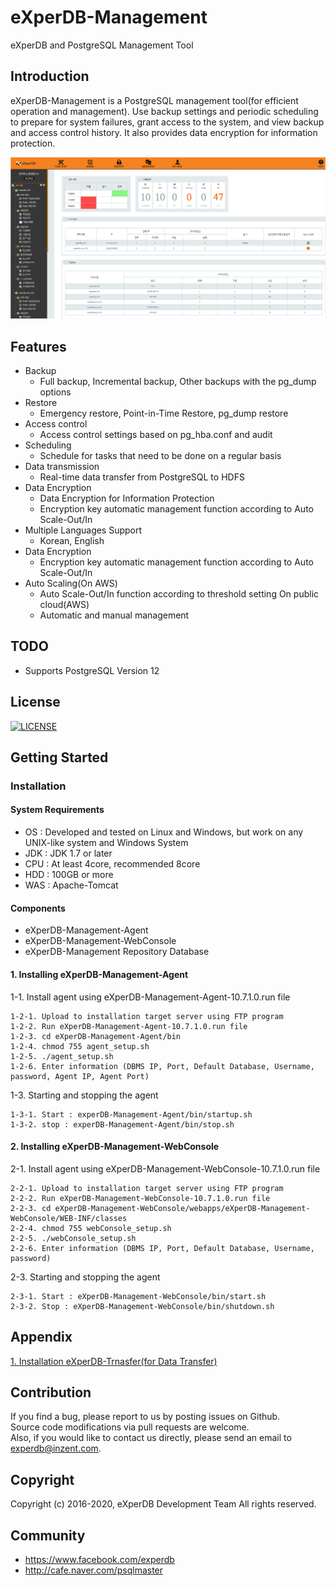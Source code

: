 # eXperDB-Management
eXperDB and PostgreSQL Management Tool

## Introduction
eXperDB-Management is a PostgreSQL management tool(for efficient operation and management). Use backup settings and periodic scheduling to prepare for system failures, grant access to the system, and view backup and access control history. It also provides data encryption for information protection.


![Dashboard](./Management_001_Dashboard.PNG "eXperDB-Management Dashboard")


## Features
* Backup
  - Full backup, Incremental backup, Other backups with the pg_dump options
* Restore
  - Emergency restore, Point-in-Time Restore, pg_dump restore
* Access control
  - Access control settings based on pg_hba.conf and audit 
* Scheduling
  - Schedule for tasks that need to be done on a regular basis
* Data transmission
  - Real-time data transfer from PostgreSQL to HDFS
* Data Encryption
  - Data Encryption for Information Protection
  - Encryption key automatic management function according to Auto Scale-Out/In
* Multiple Languages Support
  - Korean, English
* Data Encryption
  - Encryption key automatic management function according to Auto Scale-Out/In
* Auto Scaling(On AWS)
  - Auto Scale-Out/In function according to threshold setting On public cloud(AWS)
  - Automatic and manual management

## TODO
* Supports PostgreSQL Version 12

## License
[![LICENSE](https://img.shields.io/badge/LICENSE-GPLv3-ff69b4.svg)](https://github.com/experdb/eXperDB-Management/blob/master/LICENSE)

## Getting Started
### Installation
#### System Requirements
* OS : Developed and tested on Linux and Windows, but work on any UNIX-like system and Windows System
* JDK : JDK 1.7 or later
* CPU : At least 4core, recommended 8core
* HDD : 100GB or more
* WAS : Apache-Tomcat

#### Components
* eXperDB-Management-Agent
* eXperDB-Management-WebConsole
* eXperDB-Management Repository Database

#### 1. Installing eXperDB-Management-Agent

1-1. Install agent using eXperDB-Management-Agent-10.7.1.0.run file 
```
1-2-1. Upload to installation target server using FTP program  
1-2-2. Run eXperDB-Management-Agent-10.7.1.0.run file  
1-2-3. cd eXperDB-Management-Agent/bin    
1-2-4. chmod 755 agent_setup.sh   
1-2-5. ./agent_setup.sh    
1-2-6. Enter information (DBMS IP, Port, Default Database, Username, password, Agent IP, Agent Port)       
```

1-3. Starting and stopping the agent
```    
1-3-1. Start : experDB-Management-Agent/bin/startup.sh   
1-3-2. stop : experDB-Management-Agent/bin/stop.sh
``` 



#### 2. Installing eXperDB-Management-WebConsole

2-1. Install agent using eXperDB-Management-WebConsole-10.7.1.0.run file 
```
2-2-1. Upload to installation target server using FTP program  
2-2-2. Run eXperDB-Management-WebConsole-10.7.1.0.run file  
2-2-3. cd eXperDB-Management-WebConsole/webapps/eXperDB-Management-WebConsole/WEB-INF/classes    
2-2-4. chmod 755 webConsole_setup.sh  
2-2-5. ./webConsole_setup.sh    
2-2-6. Enter information (DBMS IP, Port, Default Database, Username, password)       
```

2-3. Starting and stopping the agent    
```
2-3-1. Start : eXperDB-Management-WebConsole/bin/start.sh   
2-3-2. Stop : eXperDB-Management-WebConsole/bin/shutdown.sh  
```


## Appendix
[1. Installation eXperDB-Trnasfer(for Data Transfer)](https://github.com/experdb/eXperDB-Management/blob/master/eXperDB-Transfer.md)


## Contribution
If you find a bug, please report to us by posting issues on Github.  
Source code modifications via pull requests are welcome.  
Also, if you would like to contact us directly, please send an email to experdb@inzent.com.


## Copyright
Copyright (c) 2016-2020, eXperDB Development Team
All rights reserved.


## Community
* https://www.facebook.com/experdb
* http://cafe.naver.com/psqlmaster 
 
